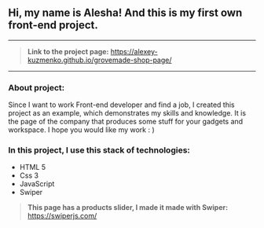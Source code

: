 ## Hi, my name is Alesha! And this is my first own front-end project.

---

> **Link to the project page:** <https://alexey-kuzmenko.github.io/grovemade-shop-page/>

---

### About project:

Since I want to work Front-end developer and find a job, I created this project as an example, which demonstrates my skills and knowledge. It is the page of the company that produces some stuff for your gadgets and workspace. I hope you would like my work : )

### In this project, I use this stack of technologies:

- HTML 5
- Css 3
- JavaScript
- Swiper

> **This page has a products slider, I made it made with Swiper:** <https://swiperjs.com/>
